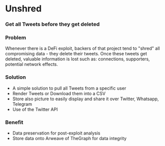 # Unshred

### Get all Tweets before they get deleted

### Problem

Whenever there is a DeFi exploit, backers of that project tend to "shred" all compromising data - they delete their tweets.
Once these tweets get deleted, valuable information is lost such as: connections, supporters, potential network effects.

### Solution 

- A simple solution to pull all Tweets from a specific user
- Render Tweets or Download them into a CSV
- Store also picture to easily display and share it over Twitter, Whatsapp, Telegram
- Use of the Twitter API

### Benefit 

- Data preservation for post-exploit analysis
- Store data onto Arweave of TheGraph for data integrity

